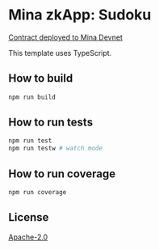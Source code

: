 # Mina zkApp: Sudoku

[Contract deployed to Mina Devnet](https://minascan.io/devnet/tx/5Juk2G41hwWyT3MzpQ3f9ygQTs14YaFGd3WAeMbGGJJwA3qXrJ2X?type=zk-tx)

This template uses TypeScript.

## How to build

```sh
npm run build
```

## How to run tests

```sh
npm run test
npm run testw # watch mode
```

## How to run coverage

```sh
npm run coverage
```

## License

[Apache-2.0](LICENSE)
